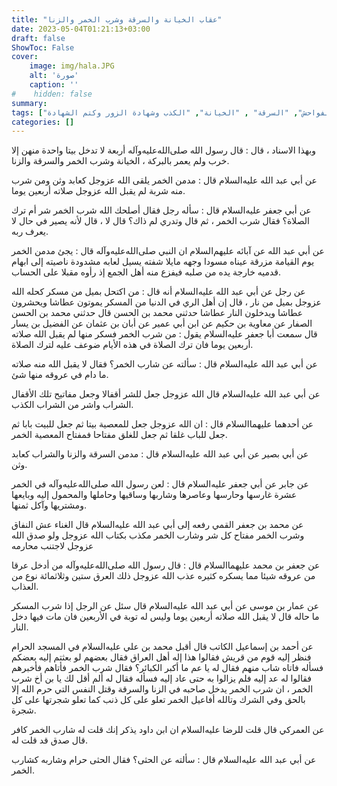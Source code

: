 ```yaml
---
title: "عقاب الخيانة والسرقة وشرب الخمر والزنا"
date: 2023-05-04T01:21:13+03:00
draft: false
ShowToc: False
cover:
    image: img/hala.JPG
    alt: 'صورة'
    caption: ''
#    hidden: false
summary: 
tags: ["شرب الخمر", "الفواحش", "السرقة" , "الخيانة", "الكذب وشهادة الزور وكتم الشهادة"]
categories: []
---
```

وبهذا الاسناد ، قال : قال رسول الله صلى‌الله‌عليه‌وآله أربعة لا تدخل بيتا واحدة
منهن إلا خرب ولم يعمر بالبركة ، الخيانة وشرب الخمر والسرقة والزنا.

عن أبي عبد الله عليه‌السلام
قال : مدمن الخمر يلقى الله عزوجل كعابد وثن ومن شرب منه شربة
لم يقبل الله عزوجل صلاته أربعين يوما.

عن
أبي جعفر عليه‌السلام قال : سأله رجل فقال أصلحك الله شرب الخمر شر أم
ترك الصلاة؟ فقال شرب الخمر ، ثم قال وتدري لم ذاك؟ قال لا ، قال
لأنه يصير في حال لا يعرف ربه.

عن أبي عبد الله عن آبائه عليهم‌السلام ان النبي صلى‌الله‌عليه‌وآله
قال : يجئ مدمن الخمر يوم القيامة مزرقة عيناه مسودا وجهه مايلا
شفته يسيل لعابه مشدودة ناصيته إلى ابهام قدميه خارجة يده من صلبه
فيفزع منه أهل الجمع إذ رأوه مقبلا على الحساب.

عن رجل عن أبي عبد الله عليه‌السلام أنه قال : من
اكتحل بميل من مسكر كحله الله عزوجل بميل من نار ، قال إن أهل الري
في الدنيا من المسكر يموتون عطاشا ويحشرون عطاشا ويدخلون النار عطاشا
حدثني محمد بن الحسن قال حدثني محمد بن الحسن الصفار عن
معاوية بن حكيم عن ابن أبي عمير عن أبان بن عثمان عن الفضيل بن
يسار قال سمعت أبا جعفر عليه‌السلام يقول : من شرب الخمر فسكر منها لم
يقبل الله صلاته أربعين يوما فان ترك الصلاة في هذه الأيام ضوعف عليه
لترك الصلاة.

عن أبي
عبد الله عليه‌السلام قال : سألته عن شارب الخمر؟ فقال لا يقبل الله منه صلاته
ما دام في عروقه منها شئ.
 
عن أبي عبد الله عليه‌السلام قال الله عزوجل جعل للشر أقفالا
وجعل مفاتيح تلك الأقفال الشراب واشر من الشراب الكذب.

عن أحدهما
عليهما‌السلام قال : ان الله عزوجل جعل للمعصية بيتا ثم جعل للبيت
بابا ثم جعل للباب غلقا ثم جعل للغلق مفتاحا فمفتاح المعصية الخمر.

عن أبي بصير عن أبي عبد الله عليه‌السلام قال : مدمن السرقة والزنا والشراب كعابد وثن.

عن جابر عن أبي جعفر عليه‌السلام
قال : لعن رسول الله صلى‌الله‌عليه‌وآله في الخمر عشرة غارسها وحارسها وعاصرها
وشاربها وساقيها وحاملها والمحمول إليه وبايعها ومشتريها وآكل ثمنها.

عن محمد بن جعفر القمي رفعه
إلى أبي عبد الله عليه‌السلام قال الغناء عش النفاق وشرب الخمر مفتاح كل شر وشارب
الخمر مكذب بكتاب الله عزوجل ولو صدق الله عزوجل لاجتنب محارمه

عن جعفر بن محمد عليهما‌السلام قال : قال رسول الله صلى‌الله‌عليه‌وآله من أدخل
عرقا من عروقه شيئا مما يسكره كثيره عذب الله عزوجل ذلك العرق ستين
وثلاثمائة نوع من العذاب.

عن عمار بن موسى عن أبي عبد الله عليه‌السلام قال سئل عن الرجل إذا
شرب المسكر ما حاله قال لا يقبل الله صلاته أربعين يوما وليس له توبة
في الأربعين فان مات فيها دخل النار.

عن أحمد بن إسماعيل الكاتب قال أقبل محمد بن علي
عليه‌السلام في المسجد الحرام فنظر إليه قوم من قريش فقالوا هذا إله
أهل العراق فقال بعضهم لو بعثتم إليه بعضكم فسأله فاتاه شاب منهم
فقال له يا عم ما أكبر الكبائر؟ فقال شرب الخمر فأتاهم فأخبرهم فقالوا
له عد إليه فلم يزالوا به حتى عاد إليه فسأله فقال له ألم أقل لك يا بن
أخ شرب الخمر ، ان شرب الخمر يدخل صاحبه في الزنا والسرقة وقتل
النفس التي حرم الله إلا بالحق وفي الشرك وتالله أفاعيل الخمر تعلو على
كل ذنب كما تعلو شجرتها على كل شجرة.

عن العمركي
قال قلت للرضا عليه‌السلام ان ابن داود يذكر إنك قلت له شارب الخمر كافر
قال صدق قد قلت له.

عن أبي عبد الله عليه‌السلام قال : سألته
عن الحثى؟ فقال الحثى حرام وشاربه كشارب الخمر.

